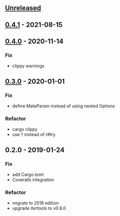 <a name="unreleased"></a>
## [Unreleased]


<a name="0.4.1"></a>
## [0.4.1] - 2021-08-15

<a name="0.4.0"></a>
## [0.4.0] - 2020-11-14
### Fix
- clippy warnings


<a name="0.3.0"></a>
## [0.3.0] - 2020-01-01
### Fix
- define MateParam instead of using nested Options

### Refactor
- cargo clippy
- use ? instead of r#try


<a name="0.2.0"></a>
## 0.2.0 - 2019-01-24
### Fix
- add Cargo.toml
- Coveralls integration

### Refactor
- migrate to 2018 edition
- upgrade itertools to v0.8.0


[Unreleased]: https://github.com/nozaq/shogi-rs/compare/0.4.1...HEAD
[0.4.1]: https://github.com/nozaq/shogi-rs/compare/0.4.0...0.4.1
[0.4.0]: https://github.com/nozaq/shogi-rs/compare/0.3.0...0.4.0
[0.3.0]: https://github.com/nozaq/shogi-rs/compare/0.2.0...0.3.0
